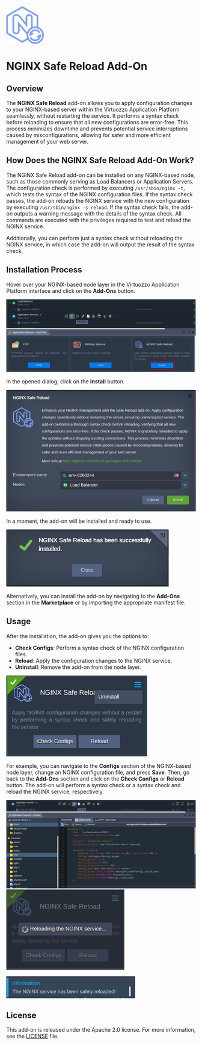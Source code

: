 <img src="images/logo.svg" width="100" alt="NGINX Safe Reload Add-On"/>  

# NGINX Safe Reload Add-On

## Overview

The **NGINX Safe Reload** add-on allows you to apply configuration changes to your NGINX-based server within the Virtuozzo Application Platform seamlessly, without restarting the service. It performs a syntax check before reloading to ensure that all new configurations are error-free. This process minimizes downtime and prevents potential service interruptions caused by misconfigurations, allowing for safer and more efficient management of your web server.

## How Does the NGINX Safe Reload Add-On Work?

The NGINX Safe Reload add-on can be installed on any NGINX-based node, such as those commonly serving as Load Balancers or Application Servers. The configuration check is performed by executing `/usr/sbin/nginx -t`, which tests the syntax of the NGINX configuration files. If the syntax check passes, the add-on reloads the NGINX service with the new configuration by executing `/usr/sbin/nginx -s reload`. If the syntax check fails, the add-on outputs a warning message with the details of the syntax check. All commands are executed with the privileges required to test and reload the NGINX service.

Additionally, you can perform just a syntax check without reloading the NGINX service, in which case the add-on will output the result of the syntax check.

## Installation Process
Hover over your NGINX-based node layer in the Virtuozzo Application Platform interface and click on the **Add-Ons** button. 

![Add-On Install](images/addon-install.png)

In the opened dialog, click on the **Install** button.

![Add-On Install Dialog](images/addon-install-dialog.png)

In a moment, the add-on will be installed and ready to use.

![Add-On Installed](images/addon-installed.png)

Alternatively, you can install the add-on by navigating to the **Add-Ons** section in the **Marketplace** or by importing the appropriate manifest file.

## Usage

After the installation, the add-on gives you the options to:

* **Check Configs**: Perform a syntax check of the NGINX configuration files.
* **Reload**: Apply the configuration changes to the NGINX service.
* **Uninstall**: Remove the add-on from the node layer.

![Usage](images/usage.png)

For example, you can navigate to the **Configs** section of the NGINX-based node layer, change an NGINX configuration file, and press **Save**. Then, go back to the **Add-Ons** section and click on the **Check Configs** or **Reload** button. The add-on will perform a syntax check or a syntax check and reload the NGINX service, respectively.

![NGINX Config File](images/nginx-config-file.png)
![alt text](/images/addon-reloading.png)

![alt text](/images/addon-reload-success.png)

## License

This add-on is released under the Apache 2.0 license. For more information, see the [LICENSE](LICENSE) file.